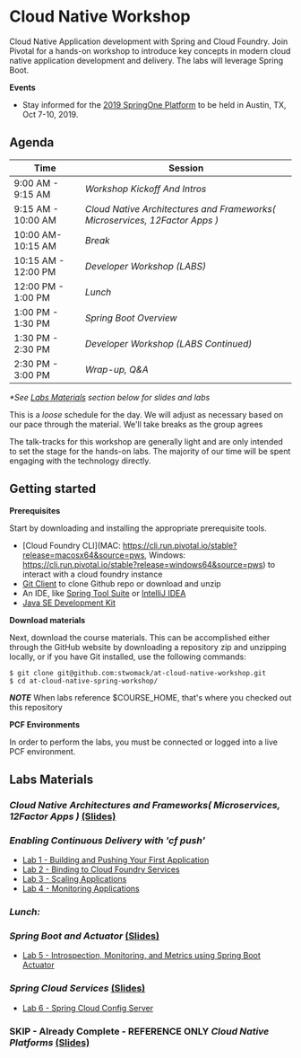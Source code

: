# Cloud Native Workshop
Cloud Native Application development with Spring and Cloud Foundry. Join Pivotal for a hands-on workshop to introduce key concepts in modern cloud native application development and delivery. The labs will leverage Spring Boot.

**Events**
- Stay informed for the [2019 SpringOne Platform](https://springoneplatform.io/) to be held in Austin, TX, Oct 7-10, 2019.

## Agenda

Time | Session
---- | -------
9:00 AM - 9:15 AM | _Workshop Kickoff And Intros_
9:15 AM - 10:00 AM | _Cloud Native Architectures and Frameworks( Microservices, 12Factor Apps )_
10:00 AM- 10:15 AM | _Break_
10:15 AM - 12:00 PM | _Developer Workshop (*LABS*)_
12:00 PM - 1:00 PM | _Lunch_
1:00 PM - 1:30 PM | _Spring Boot Overview_
1:30 PM - 2:30 PM | _Developer Workshop (*LABS* Continued)_
2:30 PM - 3:00 PM | _Wrap-up, Q&A_

_*See [Labs Materials](#labs-materials) section below for slides and labs_

This is a _loose_ schedule for the day. We will adjust as necessary based on our pace through the material. We'll take breaks as the group agrees

The talk-tracks for this workshop are generally light and are only intended to set the stage for the hands-on labs.
The majority of our time will be spent engaging with the technology directly.

## Getting started

**Prerequisites**

Start by downloading and installing the appropriate prerequisite tools.
- [Cloud Foundry CLI](MAC: https://cli.run.pivotal.io/stable?release=macosx64&source=pws, Windows: https://cli.run.pivotal.io/stable?release=windows64&source=pws) to interact with a cloud foundry instance
- [Git Client](https://git-scm.com/downloads) to clone Github repo or download and unzip
- An IDE, like [Spring Tool Suite](https://spring.io/tools/sts/all) or [IntelliJ IDEA](https://www.jetbrains.com/idea/download/)
- [Java SE Development Kit](http://info.pivotal.io/n0I60i3021AN0JU0le10CRR)

**Download materials**

Next, download the course materials.  This can be accomplished either through the GitHub website by downloading a repository zip and unzipping locally, or if you have Git installed, use the following commands:

```
$ git clone git@github.com:stwomack/at-cloud-native-workshop.git
$ cd at-cloud-native-spring-workshop/
```

***NOTE***
When labs reference $COURSE_HOME, that's where you checked out this repository

**PCF Environments**

In order to perform the labs, you must be connected or logged into a live PCF environment.

## Labs Materials

### _Cloud Native Architectures and Frameworks( Microservices, 12Factor Apps )_ [(Slides)](session_02/Session_02-Cloud_Native_Architectures_and_Frameworks.pptx)

### _Enabling Continuous Delivery with 'cf push'_
  - [Lab 1 - Building and Pushing Your First Application](session_03/lab_01/lab_01.adoc)
  - [Lab 2 - Binding to Cloud Foundry Services](session_03/lab_02/lab_02.adoc)
  - [Lab 3 - Scaling Applications](session_03/lab_03/lab_03.adoc)
  - [Lab 4 - Monitoring Applications](session_03/lab_04/lab_04.adoc)

### _Lunch:_
  
### _Spring Boot and Actuator_ [(Slides)](session_05/Session_05-Spring_Boot_Actuator-2xpg.pdf)
  - [Lab 5 - Introspection, Monitoring, and Metrics using Spring Boot Actuator](session_05/lab_05/lab_05.adoc)
  
### _Spring Cloud Services_  [(Slides)](session_06/Session_06-Spring-Cloud-Services-2xpg.pdf)
  - [Lab 6 - Spring Cloud Config Server](session_06/lab_06/lab_06.adoc)


### SKIP - Already Complete - REFERENCE ONLY _Cloud Native Platforms_ [(Slides)](session_04/Session_04-Cloud_Native_Platforms.pdf)
